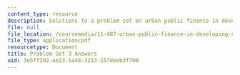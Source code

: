 ```yaml
---
content_type: resource
description: Solutions to a problem set on urban public finance in developing countries.
file: null
file_location: /coursemedia/11-487-urban-public-finance-in-developing-countries-fall-2004/3e5ff202ae235a483213157deeb3f700_ps3_ans.pdf
file_type: application/pdf
resourcetype: Document
title: Problem Set 3 Answers
uid: 3e5ff202-ae23-5a48-3213-157deeb3f700
---
```


